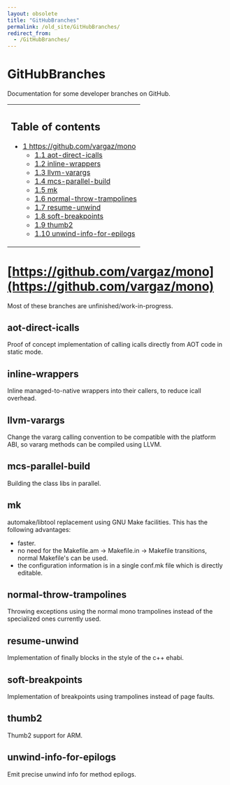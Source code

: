 ```yaml
---
layout: obsolete
title: "GitHubBranches"
permalink: /old_site/GitHubBranches/
redirect_from:
  - /GitHubBranches/
---
```


GitHubBranches
==============

Documentation for some developer branches on GitHub.

<table>
<col width="100%" />
<tbody>
<tr class="odd">
<td align="left"><h2>Table of contents</h2>
<ul>
<li><a href="#httpsgithubcomvargazmono">1 https://github.com/vargaz/mono</a>
<ul>
<li><a href="#aot-direct-icalls">1.1 aot-direct-icalls</a></li>
<li><a href="#inline-wrappers">1.2 inline-wrappers</a></li>
<li><a href="#llvm-varargs">1.3 llvm-varargs</a></li>
<li><a href="#mcs-parallel-build">1.4 mcs-parallel-build</a></li>
<li><a href="#mk">1.5 mk</a></li>
<li><a href="#normal-throw-trampolines">1.6 normal-throw-trampolines</a></li>
<li><a href="#resume-unwind">1.7 resume-unwind</a></li>
<li><a href="#soft-breakpoints">1.8 soft-breakpoints</a></li>
<li><a href="#thumb2">1.9 thumb2</a></li>
<li><a href="#unwind-info-for-epilogs">1.10 unwind-info-for-epilogs</a></li>
</ul></li>
</ul></td>
</tr>
</tbody>
</table>

[https://github.com/vargaz/mono](https://github.com/vargaz/mono)
================================================================

Most of these branches are unfinished/work-in-progress.

aot-direct-icalls
-----------------

Proof of concept implementation of calling icalls directly from AOT code in static mode.

inline-wrappers
---------------

Inline managed-to-native wrappers into their callers, to reduce icall overhead.

llvm-varargs
------------

Change the vararg calling convention to be compatible with the platform ABI, so vararg methods can be compiled using LLVM.

mcs-parallel-build
------------------

Building the class libs in parallel.

mk
--

automake/libtool replacement using GNU Make facilities. This has the following advantages:

-   faster.
-   no need for the Makefile.am -\> Makefile.in -\> Makefile transitions, normal Makefile's can be used.
-   the configuration information is in a single conf.mk file which is directly editable.

normal-throw-trampolines
------------------------

Throwing exceptions using the normal mono trampolines instead of the specialized ones currently used.

resume-unwind
-------------

Implementation of finally blocks in the style of the c++ ehabi.

soft-breakpoints
----------------

Implementation of breakpoints using trampolines instead of page faults.

thumb2
------

Thumb2 support for ARM.

unwind-info-for-epilogs
-----------------------

Emit precise unwind info for method epilogs.

